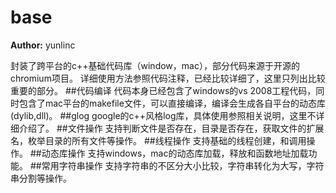 # base
**Author:** yunlinc

封装了跨平台的c++基础代码库（window，mac），部分代码来源于开源的chromium项目。
详细使用方法参照代码注释，已经比较详细了，这里只列出比较重要的部分。
##代码编译
代码本身已经包含了windows的vs 2008工程代码，同时包含了mac平台的makefile文件，可以直接编译，编译会生成各自平台的动态库(dylib,dll)。
##glog
google的c++风格log库，具体使用参照相关说明，这里不详细介绍了。
##文件操作
支持判断文件是否存在，目录是否存在，获取文件的扩展名，枚举目录的所有文件等操作。
##线程操作
支持基础的线程创建，和调用操作。
##动态库操作
支持windows，mac的动态库加载，释放和函数地址加载功能。
##常用字符串操作
支持字符串的不区分大小比较，字符串转化为大写，字符串分割等操作。
